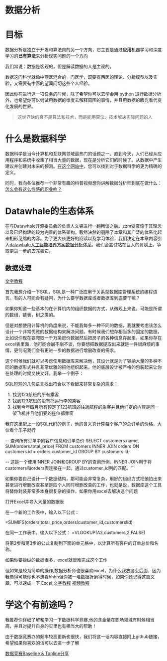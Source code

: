 # 数据分析

# 目标

数据分析是独立于开发和算法岗的另一个方向，它主要是通过<strong>应用</strong>机器学习和深度学习的<strong>已有算法</strong>来分析现实问题的一个方向

我们常说：数据是客观的，但是解读数据的人是主观的。

数据这门科学就像中西医混合的一门医学，既要有西医的理论、分析模型以及实验，又需要有中医的望闻问切这些个人经验。

因此你在进行这一项任务的时候，除了希望你可以去学会用 python 进行数据分析外，也希望你可以尝试用数据的维度去解释周围的事情，并且用数据的眼光看代变化发展的世界。

> 这世界缺的真不是算法和技术，而是能用算法、技术解决实际问题的人


# 什么是数据科学

数据科学是当今计算机和互联网领域最热门的话题之一。直到今天，人们已经从应用程序和系统中收集了相当大量的数据，现在是分析它们的时候了。从数据中产生建议并创建对未来的预测。[在这个网站中](https://www.quora.com/Data-Science/What-is-data-science)，您可以找到对于数据科学的更为精确的定义。

同时，我向各位推荐一个非常有趣的科普视频想你讲解数据分析师到底在做什么：[怎么会有这么性感的职业吶？](https://www.bilibili.com/video/BV1ZW4y1x7UU/?spm_id_from=333.999.0.0&vd_source=2cb6252f9211ae9d29cf1f76f0aea8d7)

# Datawhale的生态体系

在与Datawhale开源委员会的负责人文睿进行一翻畅谈之后。zzm受震惊于其理念以及已经构建的较为完善的体系架构，毅然决然的删除了本章和其广泛的体系比起来相形见绌的内容。为了更大伙更好的阅读以及学习体验，我们决定在本章内容引入[datawhale人工智能培养方案数据分析体系](https://datawhale.feishu.cn/docs/doccn0AOicI3LJ8RwhY0cuDPSOc#)，我们会尝试站在巨人的肩膀上，争取更进一步的去完善它。

## 数据处理
[文字教程](https://github.com/datawhalechina/wonderful-sql)

首先我想介绍一下SQL，SQL是一种广泛应用于关系型数据库管理系统的编程语言。有的人可能会有疑问，为什么要学数据库或者数据库到底要干嘛？

如果你知道一些基本的在计算机内的组织数据的方式，从微观上来说，可能是所谓的数组，链表，树之类的。

但是对想使用计算机的角度来说，不能我每多一种不同的数据，我就要考虑该怎么设计一个非常优雅的数据结构来解决问题。有时候我们想存相当多的固定的数据，比如说你现在要爬取一千万条房价数据然后把房子的各种信息存起来，如果你存在excel表里面，他可能会崩不崩不谈，你要想把数据提取出来就是一件很麻烦的事情，更何况我们会有更进一步的数据进行增删改查的需求。

这个时候我们就可以考虑使用数据库来解决他，其设计就是为了容纳大量的多种不同的数据形式并且非常优雅的把他组织起来，他的底层设计被严格的包装起来让你在处理的时候又快又好。我举一个例子：

SQL短短的几句语言找出符合以下看起来非常复杂的需求：

1. 找到123航班的所有乘客
2. 找到123航班的没有托运行李的乘客
3. 找到今年四月所有预定了123航班的往返航程的乘客并且他们定的内容是同一架飞机并且他们要的座位都靠窗

我在这里配上一段SQL代码的例子，他的含义真计算每个客户的总订单的价格，大伙看个乐子就行

-- 查询所有订单中的客户信息和订单总价
SELECT customers.name, SUM(orders.total_price)
FROM customers
INNER JOIN orders
ON customers.id = orders.customer_id
GROUP BY customers.id;

-- 这是一个使用INNER JOIN和GROUP BY的查询示例。INNER JOIN用于将customers和orders表连接在一起，通过customer_id列的匹配。```

如果你要自己设计一个数据结构，那可能会非常复杂，用好的组织方式把他拍出来甚至进行增删改查甚至是四个人同时增删改查的工作，也就是说，数据库这个工具将替你封装非常多本身很复杂的操作，如果你用excel去解决这个问题

打开Excel并导入大量的数据表

在一个新的工作表中，输入以下公式：

=SUMIFS(orders!total_price,orders!customer_id,customers!id)

在同一工作表中，输入以下公式：
=VLOOKUP(A2,customers,2,FALSE)

将第2步和第3步的公式复制到下面的单元格中，以计算所有客户的订单总价和名称。

如果你要操纵的数据很多，excel就很难完成这个工作

但如果是较为简单的操作,数据分析师也很喜欢excel，为什么我放这么后面，因为我觉得可能你也不想看hhhh但你被一堆数据折磨得时候，如果你还记得这篇文章，可以速成一下
Excel:[文字教程](https://github.com/datawhalechina/free-excel)      [视频教程](https://www.bilibili.com/video/BV1r64y1h75T)



# 学这个有前途吗？

我推荐你详细了解和学习一下数据科学竞赛,他的含金量在职场领域有时候相当高，并且对提升自身的实里也有相当大的帮助！

由于数据竞赛办的频率较高更新也很快，我们将这一话内容直接附上github链接，希望如果你喜欢的话可以去进一步了解

[数据竞赛Baseline & Topline分享](https://github.com/datawhalechina/competition-baseline)


